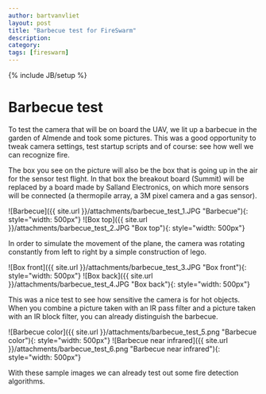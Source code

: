 ```yaml
---
author: bartvanvliet
layout: post
title: "Barbecue test for FireSwarm"
description: 
category: 
tags: [fireswarm]
---
```

{% include JB/setup %}

# Barbecue test

To test the camera that will be on board the UAV, we lit up a barbecue in the garden of Almende and took some pictures.
This was a good opportunity to tweak camera settings, test startup scripts and of course: see how well we can recognize fire.

The box you see on the picture will also be the box that is going up in the air for the sensor test flight.
In that box the breakout board (Summit) will be replaced by a board made by Salland Electronics,
on which more sensors will be connected (a thermopile array, a 3M pixel camera and a gas sensor).

![Barbecue]({{ site.url }}/attachments/barbecue_test_1.JPG "Barbecue"){: style="width: 500px"}
![Box top]({{ site.url }}/attachments/barbecue_test_2.JPG "Box top"){: style="width: 500px"}


In order to simulate the movement of the plane,
the camera was rotating constantly from left to right by a simple construction of lego.

![Box front]({{ site.url }}/attachments/barbecue_test_3.JPG "Box front"){: style="width: 500px"}
![Box back]({{ site.url }}/attachments/barbecue_test_4.JPG "Box back"){: style="width: 500px"}

This was a nice test to see how sensitive the camera is for hot objects.
When you combine a picture taken with an IR pass filter and a picture taken with an IR block filter,
you can already distinguish the barbecue.

![Barbecue color]({{ site.url }}/attachments/barbecue_test_5.png "Barbecue color"){: style="width: 500px"}
![Barbecue near infrared]({{ site.url }}/attachments/barbecue_test_6.png "Barbecue near infrared"){: style="width: 500px"}

With these sample images we can already test out some fire detection algorithms.

